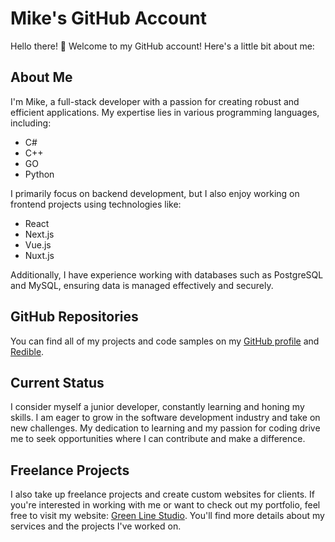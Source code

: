 # Mike's GitHub Account

Hello there! 👋 Welcome to my GitHub account! Here's a little bit about me:

## About Me

I'm Mike, a full-stack developer with a passion for creating robust and efficient applications. My expertise lies in various programming languages, including:

- C#
- C++
- GO
- Python

I primarily focus on backend development, but I also enjoy working on frontend projects using technologies like:

- React
- Next.js
- Vue.js
- Nuxt.js

Additionally, I have experience working with databases such as PostgreSQL and MySQL, ensuring data is managed effectively and securely.

## GitHub Repositories

You can find all of my projects and code samples on my [GitHub profile](https://github.com/FoPPi?tab=repositories) and [Redible](https://github.com/RedibleUA).

## Current Status

I consider myself a junior developer, constantly learning and honing my skills. I am eager to grow in the software development industry and take on new challenges. My dedication to learning and my passion for coding drive me to seek opportunities where I can contribute and make a difference.

## Freelance Projects

I also take up freelance projects and create custom websites for clients. If you're interested in working with me or want to check out my portfolio, feel free to visit my website: [Green Line Studio](https://green-line-studio.xyz). You'll find more details about my services and the projects I've worked on.
